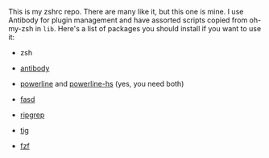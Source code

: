 This is my zshrc repo. There are many like it, but this one is mine. I use Antibody for plugin management and have assorted scripts copied from oh-my-zsh in `lib`. Here's a list of packages you should install if you want to use it:

* zsh
* [antibody](https://github.com/getantibody/antibody)
* [powerline](https://github.com/powerline/powerline) and [powerline-hs](https://github.com/rdnetto/powerline-hs) (yes, you need both)
* [fasd](https://github.com/clvv/fasd)

* [ripgrep](https://github.com/BurntSushi/ripgrep)
* [tig](https://github.com/jonas/tig)
* [fzf](https://github.com/junegunn/fzf)

